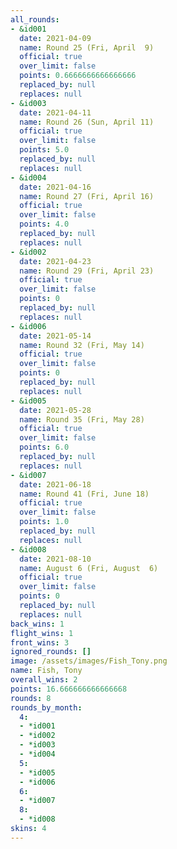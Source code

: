 ```yaml
---
all_rounds:
- &id001
  date: 2021-04-09
  name: Round 25 (Fri, April  9)
  official: true
  over_limit: false
  points: 0.6666666666666666
  replaced_by: null
  replaces: null
- &id003
  date: 2021-04-11
  name: Round 26 (Sun, April 11)
  official: true
  over_limit: false
  points: 5.0
  replaced_by: null
  replaces: null
- &id004
  date: 2021-04-16
  name: Round 27 (Fri, April 16)
  official: true
  over_limit: false
  points: 4.0
  replaced_by: null
  replaces: null
- &id002
  date: 2021-04-23
  name: Round 29 (Fri, April 23)
  official: true
  over_limit: false
  points: 0
  replaced_by: null
  replaces: null
- &id006
  date: 2021-05-14
  name: Round 32 (Fri, May 14)
  official: true
  over_limit: false
  points: 0
  replaced_by: null
  replaces: null
- &id005
  date: 2021-05-28
  name: Round 35 (Fri, May 28)
  official: true
  over_limit: false
  points: 6.0
  replaced_by: null
  replaces: null
- &id007
  date: 2021-06-18
  name: Round 41 (Fri, June 18)
  official: true
  over_limit: false
  points: 1.0
  replaced_by: null
  replaces: null
- &id008
  date: 2021-08-10
  name: August 6 (Fri, August  6)
  official: true
  over_limit: false
  points: 0
  replaced_by: null
  replaces: null
back_wins: 1
flight_wins: 1
front_wins: 3
ignored_rounds: []
image: /assets/images/Fish_Tony.png
name: Fish, Tony
overall_wins: 2
points: 16.666666666666668
rounds: 8
rounds_by_month:
  4:
  - *id001
  - *id002
  - *id003
  - *id004
  5:
  - *id005
  - *id006
  6:
  - *id007
  8:
  - *id008
skins: 4
---
```

